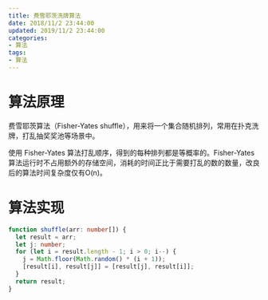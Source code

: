 ```yaml
---
title: 费雪耶茨洗牌算法
date: 2018/11/2 23:44:00
updated: 2019/11/2 23:44:00
categories: 
- 算法
tags: 
- 算法
---
```


# 算法原理
费雪耶茨算法（Fisher-Yates shuffle），用来将一个集合随机排列，常用在扑克洗牌，打乱抽奖奖池等场景中。

使用 Fisher-Yates 算法打乱顺序，得到的每种排列都是等概率的。Fisher-Yates 算法运行时不占用额外的存储空间，消耗的时间正比于需要打乱的数的数量，改良后的算法时间复杂度仅有O(n)。

<!-- more -->

# 算法实现
```typescript
function shuffle(arr: number[]) {
  let result = arr;
  let j: number;
  for (let i = result.length - 1; i > 0; i--) {
    j = Math.floor(Math.random() * (i + 1));
    [result[i], result[j]] = [result[j], result[i]];
  }
  return result;
}
```